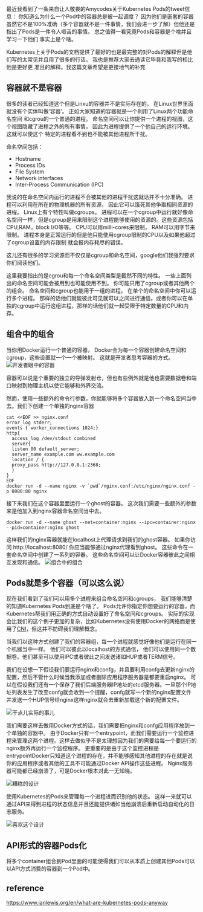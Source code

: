 最近我看到了一条来自让人敬畏的Amycodes关于Kubernetes Pods的tweet信息：
你知道么为什么一个Pod中的容器总是被一起调度？ 因为他们是嵌套的容器
虽然它不是100%准确（多个容器就不是一件事情，我们会进一步了解）但他还是指出了Pods是一件令人咂舌的事情。  总之值得一看究竟Pods和容器是个啥并且学习一下他们
事实上是个啥。

Kubernetes上关于Pods的文档提供了最好的也是最完整的对Pods的解释但是他们写的太常见并且用了很多的行话。 我也是推荐大家去通读它毕竟和我写的相比他是更好更
准且的解释。我这篇文章希望是更接地气的补充

## 容器就不是容器
很多的读者已经知道这个但是Linxu的容器并不是实际存在的。 在Linux世界里面就没有个实体叫做‘容器’。 正如大家知道的容器就是一个利用了Linux两个功能命名空间
和cgrou的一个普通的进程。 命名空间可以让你提供一个进程的视图，这个视图隐藏了进程之外的所有事情， 因此为进程提供了一个他自己的运行环境。 这就可以使这个
特定的进程看不到也不能被其他进程所干扰。

命名空间包括：
* Hostname
* Process IDs
* File System
* Network interfaces
* Inter-Process Communication (IPC)

我说的在命名空间内运行的进程不会被其他的进程干扰这就话并不十分准确。 进程可以利用在所在的物理机器的所有资源， 因此它可以饿死其他争取相同资源的进程。 
Linux上有个特性叫做cgroups。 进程可以在一个cgroup中运行就好像命名空间一样，但是cgroup是用来限制这个进程能够使用的资源的。这些资源包括CPU,RAM，block 
I/O等等。 CPU可以用milli-cores来限制， RAM可以用字节来限制。 进程本身是正常运行的但是他只能使用cgroup限制的CPU以及如果他超过了cgroup设置的内存限制
就会报内存耗尽的错误。

这儿还有很多的学习资源而不仅仅是cgroup和命名空间，google他们我强烈要求你们阅读他们。

这里我要指出的是cgrou和每一个命名空间类型是截然不同的特性。 一些上面列出的命名空间可能会被用到也可能使用不到。 你可能只用了cgroup或者其他两个的组合。
命名空间和cgroup也能用于一组的进程。 在单个的命名空间中你可以运行多个进程。 那样的话他们就能彼此可见就可以之间进行通信。或者你可以在单独的cgroup中运行这组进程，那样的话他们就一起受限于特定数量的CPU和内存。

## 组合中的组合
当你用Docker运行一个普通的容器， Docker会为每一个容器创建命名空间和cgroup，这些设置就一个一个被映射。 这就是开发者思考容器的方式。
![开发者眼中的容器](https://github.com/RocketsFang/Kubernetes-Articles/blob/master/images/containers.png)

容器可以说是个重要的独立的导弹发射仓，但也有些例外就是他也需要数据卷和端口映射到物理主机以使它能够和外界交流。

然而，使用一些额外的命令行参数，你就能够将多个容器放入到一个命名空间当中去。我们下创建一个单独的nginx容器
```
cat <<EOF >> nginx.conf
error_log stderr;
events { worker_connections 1024;}
http{
  access_log /dev/stdout combined
  server{
  listen 80 default_server;
  server_name example.com ww.example.com
  location / {
  proxy_pass http://127.0.0.1:2368;
  }
}
EOF
docker run -d --name nginx -v `pwd`/nginx.conf:/etc/nginx/nginx.conf -p 8080:80 nginx
```
接下来我们在这个容器里面运行一个ghost的容器。 这次我们需要一些额外的参数来是他加入到nginx容器命名空间当中去。
```
docker run -d --name ghost --net=container:nginx --ipc=container:nginx --pid=container:nginx ghost
```
这样我们的nginx容器就能在localhost上代理请求到我们的ghost容器。 如果你访问 http://localhost:8080/ 你应当能够通过nginx代理看到ghost。 这些命令在一套命名空间中创建了一系列的容器。 这些命名空间可以让Docker容器彼此之间相互发现和通信。
![组合中的组合](https://github.com/RocketsFang/Kubernetes-Articles/blob/master/images/ghost_.png)

## Pods就是多个容器（可以这么说）
现在我们看到了我们可以用多个进程来组合命名空间和cgroups， 我们能够清楚的知道Kubernetes Pods到底是个啥了。 Pods允许你指定你想要运行的容器，而Kubernetes帮我们用正确的方式自动设置好了命名空间和cgroups。 实际的实现会比我们的这个例子更加的复杂，比如Kubernetes没有使用Docker的网络而是使用了[CNI](https://github.com/containernetworking/cni)，但这并不妨碍我们理解概念。

当我们以这种方式创建了我们的容器组，每一个进程就感觉好像他们是运行在同一个机器当中一样。 他们可以彼此以localhost的方式通信， 他们可以使用同一个数据卷。他们甚至可以使用IPC或者彼此之间发送诸如HUP或者TERM信号。

我们在设想一下假设我们要运行nginx和confg，并且要利用confg去更新nginx的配置，然后不管什么时候当我添加或者删除应用程序服务器是都要重启nginx。 可以在假设我们还有一个保存了我们后端服务器IP地址的etcd服务器。一旦那个IP地址列表发生了改变confg就会收到一个提醒，confg就写一个新的nginx配置文件并发送一个HUP信号给nginx这样nginx就会去重新加载这个新的配置文件。

![干点儿实际的事儿](https://github.com/RocketsFang/Kubernetes-Articles/blob/master/images/nginx.png)

我们需要这样去做用Docker方式的话，我们需要把nginx和confg应用程序放到一个单独的容器中。 由于Docker只有一个entrypoint，而我们需要运行一个监控进程来管理这两个进程。这样去做似乎不是太理想因为我们的需要给每一个要运行的nginx额外再运行一个监控程序。 更重要的是由于这个监控进程是entrypointDocker只知道这个进程的存在，并不能够感知其他进程的存在就是说你的应用程序或者其他的工具不可能通过Docker API操作这些进程。 Nginx服务器可能都已经崩溃了，可是Docker根本对此一无知晓。

![糟糕的设计](https://github.com/RocketsFang/Kubernetes-Articles/blob/master/images/supervisord.png)

使用Kubernetes的Pods来管理每一个进程进而识别他的状态。 这样一来就可以通过API来得到进程的状态信息并且还能提供诸如当他崩溃后重新启动自动化的日志服务。

![喜欢这个设计](https://github.com/RocketsFang/Kubernetes-Articles/blob/master/images/kubernetes.png)

## API形式的容器Pods化
将多个container组合到Pod里面的可能使得我们可以从本质上创建其他Pods可以以API方式消费的容器到一个Pod中。



































































## reference
https://www.ianlewis.org/en/what-are-kubernetes-pods-anyway
